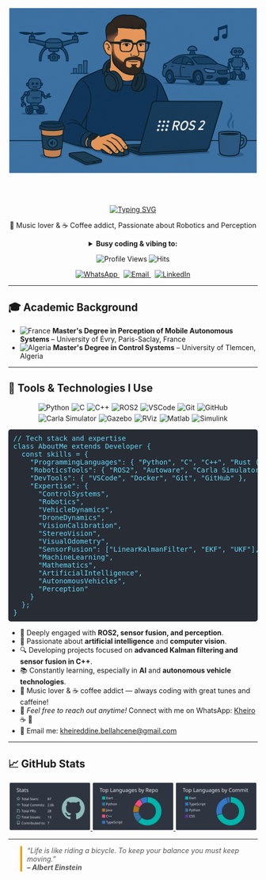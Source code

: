 <div align="center" width="50%">
  <img 
    src="https://github.com/kheiro-bellahcene/kheiro-bellahcene/blob/main/assets/Kheir_Eddine%20BELLAHCENE_1.png" 
    alt="Me coding" 
    width="500"
  />

  <br><br>
<p align="center">
  <a href="https://git.io/typing-svg">
  <img src="https://readme-typing-svg.demolab.com?color=000000&font=Verdana&size=28&pause=1500&center=true&width=600&lines=%F0%9F%91%8B+Hi%2C+I'm+Kheir+Eddine+BELLAHCENE;Computer+Vision+Engineer;Passionate+about+Robotics+%26+Perception;Welcome+to+my+GitHub!" alt="Typing SVG" />



  </a>
</p>
 <p>🎵 Music lover & ☕ Coffee addict, Passionate about Robotics and Perception</p>

 <details>
   <summary><strong>Busy coding & vibing to:</strong></summary>
   <p>
     <a href="https://open.spotify.com/user/somnathpaul" target="_blank" rel="noopener noreferrer">
       <img src="https://spotify-readme.sp-xd.vercel.app/api/spotify" alt="Spotify Now Playing" />
     </a>
   </p>
 </details>

 <p>
   <img src="https://komarev.com/ghpvc/?username=kheiro-bellahcene&style=flat&color=orange&label=PROFILE+VIEWS" alt="Profile Views" />
   <img src="https://hits.seeyoufarm.com/api/count/incr/badge.svg?url=https%3A%2F%2Fgithub.com%2FSP-XD&count_bg=%2379C83D&title_bg=%23555555&icon=mediafire.svg&icon_color=%23E7E7E7&title=HITS&edge_flat=false" alt="Hits" />
 </p>
<p>
  <a href="https://wa.me/33748463647" target="_blank" rel="noopener noreferrer" style="margin-right: 8px;">
    <img src="https://img.shields.io/badge/WhatsApp-25D366?style=flat&logo=whatsapp&logoColor=white" alt="WhatsApp" />
  </a>

  <a href="mailto:kheireddine.bellahcene@gmail.com" target="_blank" rel="noopener noreferrer" style="margin-right: 8px;">
    <img src="https://img.shields.io/badge/Email-D14836?style=flat&logo=gmail&logoColor=white" alt="Email" />
  </a>

  <a href="https://www.linkedin.com/in/kheir-eddine-bellahcene/" target="_blank" rel="noopener noreferrer">
    <img src="https://img.shields.io/badge/LinkedIn-0077B5?style=flat&logo=linkedin&logoColor=white" alt="LinkedIn" />
  </a> 
 </p>

</div>

<hr />

<h2>🎓 Academic Background</h2>

<ul>
  <li>
    <img src="https://flagcdn.com/fr.svg" width="24" alt="France" />
    <strong>Master's Degree in Perception of Mobile Autonomous Systems </strong> – University of Évry, Paris-Saclay, France
  </li>
  <li>
    <img src="https://flagcdn.com/dz.svg" width="24" alt="Algeria" />
    <strong>Master's Degree in Control Systems</strong> – University of Tlemcen, Algeria
  </li>
</ul>

<hr />

<h2>🚀 Tools & Technologies I Use</h2>

<div style="display: flex; flex-wrap: wrap; gap: 5px; justify-content: center;">
  <img src="https://img.shields.io/badge/Python-FFD43B?style=flat&logo=python&logoColor=darkgreen" alt="Python" />
  <img src="https://img.shields.io/badge/C-00599C?style=flat&logo=c&logoColor=white" alt="C" />
  <img src="https://img.shields.io/badge/C++-00599C?style=flat&logo=c%2B%2B&logoColor=white" alt="C++" />
  <img src="https://img.shields.io/badge/ROS2-3C3C3D?style=flat&logo=ros&logoColor=white" alt="ROS2" />
  <!--
  <img src="https://img.shields.io/badge/Autoware-4D7CFF?style=flat&logo=autoware&logoColor=white" alt="Autoware" />
  -->
  <img src="https://img.shields.io/badge/VSCode-007ACC?style=flat&logo=visual-studio-code&logoColor=white" alt="VSCode" />
  <!--
  <img src="https://img.shields.io/badge/Docker-2496ED?style=flat&logo=docker&logoColor=white" alt="Docker" />
  -->
  <img src="https://img.shields.io/badge/Git-F05032?style=flat&logo=git&logoColor=white" alt="Git" />
  <img src="https://img.shields.io/badge/GitHub-181717?style=flat&logo=github&logoColor=white" alt="GitHub" />
  <img src="https://img.shields.io/badge/Carla-2392e4?style=flat&logo=carla&logoColor=white" alt="Carla Simulator" />
  <img src="https://img.shields.io/badge/Gazebo-3a2e2e?style=flat&logo=gazebo&logoColor=white" alt="Gazebo" />
  <img src="https://img.shields.io/badge/RViz-5792c4?style=flat&logo=robotics&logoColor=white" alt="RViz" />
  <img src="https://img.shields.io/badge/Matlab-0076A8?style=flat&logo=mathworks&logoColor=white" alt="Matlab" />
  <img src="https://img.shields.io/badge/Simulink-D91E18?style=flat&logo=simulink&logoColor=white" alt="Simulink" />
</div>

<pre style="background:#282c34; color:#61dafb; padding:10px; border-radius:5px;">
// Tech stack and expertise
class AboutMe extends Developer {
  const skills = {
    "ProgrammingLanguages": { "Python", "C", "C++", "Rust (learner)" },
    "RoboticsTools": { "ROS2", "Autoware", "Carla Simulator", "Gazebo", "RViz" },
    "DevTools": { "VSCode", "Docker", "Git", "GitHub" },
    "Expertise": {
      "ControlSystems",
      "Robotics",
      "VehicleDynamics",
      "DroneDynamics",
      "VisionCalibration",
      "StereoVision",
      "VisualOdometry",
      "SensorFusion": ["LinearKalmanFilter", "EKF", "UKF"],
      "MachineLearning",
      "Mathematics",
      "ArtificialIntelligence",
      "AutonomousVehicles",
      "Perception"
    }
  };
}
</pre>

<ul>
  <li>🚧 Deeply engaged with <strong>ROS2, sensor fusion, and perception</strong>.</li>
  <li>🤖 Passionate about <strong>artificial intelligence</strong> and <strong>computer vision</strong>.</li>
  <li>🔍 Developing projects focused on <strong>advanced Kalman filtering and sensor fusion in C++</strong>.</li>
  <li>📚 Constantly learning, especially in <strong>AI</strong> and <strong>autonomous vehicle technologies</strong>.</li>
  <li>🎵 Music lover & ☕ coffee addict — always coding with great tunes and caffeine!</li>
  <li>💬 <em>Feel free to reach out anytime!</em> Connect with me on WhatsApp: 
    <a href="https://wa.me/33748463647" target="_blank" rel="noopener noreferrer">Kheiro</a> ☕ 🎵
  </li>
  <li>📧 Email me: 
    <a href="mailto:kheireddine.bellahcene@gmail.com" target="_blank" rel="noopener noreferrer">
      kheireddine.bellahcene@gmail.com
    </a>
  </li>
</ul>

<hr />

<h2>📈 GitHub Stats</h2>

<div align="center">
  <a href="https://github.com/SP-XD">
    <img src="https://raw.githubusercontent.com/SP-XD/profile-summary-cards/master/profile-summary-card-output/nord_dark/3-stats.svg" width="32.5%" />
    <img src="https://raw.githubusercontent.com/SP-XD/profile-summary-cards/master/profile-summary-card-output/nord_dark/1-repos-per-language.svg" width="32.5%" />
    <img src="https://raw.githubusercontent.com/SP-XD/profile-summary-cards/master/profile-summary-card-output/nord_dark/2-most-commit-language.svg" width="32.5%" />
  </a>
</div>

<hr />

<blockquote style="font-style: italic; border-left: 4px solid #f39c12; padding-left: 10px; color: #555;">
  “Life is like riding a bicycle. To keep your balance you must keep moving.” <br />
  <strong>– Albert Einstein</strong>
</blockquote>
